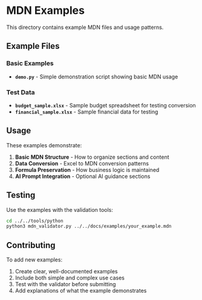 # MDN Examples

This directory contains example MDN files and usage patterns.

## Example Files

### Basic Examples
- **`demo.py`** - Simple demonstration script showing basic MDN usage

### Test Data
- **`budget_sample.xlsx`** - Sample budget spreadsheet for testing conversion
- **`financial_sample.xlsx`** - Sample financial data for testing

## Usage

These examples demonstrate:

1. **Basic MDN Structure** - How to organize sections and content
2. **Data Conversion** - Excel to MDN conversion patterns
3. **Formula Preservation** - How business logic is maintained
4. **AI Prompt Integration** - Optional AI guidance sections

## Testing

Use the examples with the validation tools:

```bash
cd ../../tools/python
python3 mdn_validator.py ../../docs/examples/your_example.mdn
```

## Contributing

To add new examples:

1. Create clear, well-documented examples
2. Include both simple and complex use cases
3. Test with the validator before submitting
4. Add explanations of what the example demonstrates
